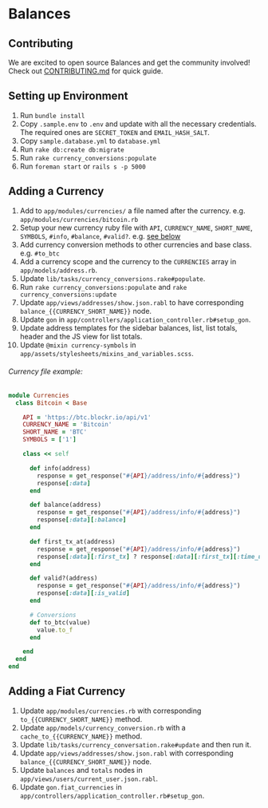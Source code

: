 # Balances

## Contributing
We are excited to open source Balances and get the community involved! Check out [CONTRIBUTING.md](https://github.com/brunchmade/balances/blob/master/CONTRIBUTING.md) for quick guide.

## Setting up Environment
1. Run `bundle install`
1. Copy `.sample.env` to `.env` and update with all the necessary credentials. The required ones are `SECRET_TOKEN` and `EMAIL_HASH_SALT`.
1. Copy `sample.database.yml` to `database.yml`
1. Run `rake db:create db:migrate`
1. Run `rake currency_conversions:populate`
1. Run `foreman start` or `rails s -p 5000`

## Adding a Currency
1. Add to `app/modules/currencies/` a file named after the currency. e.g. `app/modules/currencies/bitcoin.rb`
1. Setup your new currency ruby file with `API`, `CURRENCY_NAME`, `SHORT_NAME`, `SYMBOLS`, `#info`, `#balance`, `#valid?`. e.g. [see below](#currency-file-example)
1. Add currency conversion methods to other currencies and base class. e.g. `#to_btc`
1. Add a currency scope and the currency to the `CURRENCIES` array in `app/models/address.rb`.
1. Update `lib/tasks/currency_conversions.rake#populate`.
1. Run `rake currency_conversions:populate` and `rake currency_conversions:update`
1. Update `app/views/addresses/show.json.rabl` to have corresponding `balance_{{CURRENCY_SHORT_NAME}}` node.
1. Update `gon` in `app/controllers/application_controller.rb#setup_gon`.
1. Update address templates for the sidebar balances, list, list totals, header and the JS view for list totals.
1. Update `@mixin currency-symbols` in `app/assets/stylesheets/mixins_and_variables.scss`.

###### Currency file example:
```ruby
module Currencies
  class Bitcoin < Base

    API = 'https://btc.blockr.io/api/v1'
    CURRENCY_NAME = 'Bitcoin'
    SHORT_NAME = 'BTC'
    SYMBOLS = ['1']

    class << self

      def info(address)
        response = get_response("#{API}/address/info/#{address}")
        response[:data]
      end

      def balance(address)
        response = get_response("#{API}/address/info/#{address}")
        response[:data][:balance]
      end

      def first_tx_at(address)
        response = get_response("#{API}/address/info/#{address}")
        response[:data][:first_tx] ? response[:data][:first_tx][:time_utc] : nil
      end

      def valid?(address)
        response = get_response("#{API}/address/info/#{address}")
        response[:data][:is_valid]
      end

      # Conversions
      def to_btc(value)
        value.to_f
      end

    end
  end
end
```

## Adding a Fiat Currency
1. Update `app/modules/currencies.rb` with corresponding `to_{{CURRENCY_SHORT_NAME}}` method.
1. Update `app/models/currency_conversion.rb` with a `cache_to_{{CURRENCY_NAME}}` method.
1. Update `lib/tasks/currency_conversation.rake#update` and then run it.
1. Update `app/views/addresses/show.json.rabl` with corresponding `balance_{{CURRENCY_SHORT_NAME}}` node.
1. Update `balances` and `totals` nodes in `app/views/users/current_user.json.rabl`.
1. Update `gon.fiat_currencies` in `app/controllers/application_controller.rb#setup_gon`.
